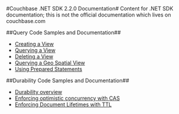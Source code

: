#Couchbase .NET SDK 2.2.0 Documentation#
Content for .NET SDK documentation; this is not the official documentation which lives on couchbase.com

##Query Code Samples and Documentation##
- [Creating a View](query/create-view.md)
- [Querying a View](query/query-view.md)
- [Deleting a View](query/delete-view.md)
- [Querying a Geo Spatial View](query/query-geo-view.md)
- [Using Prepared Statements](query/prepared-statements.md)

##Durability Code Samples and Documentation##
- [Durability overview](https://github.com/couchbaselabs/dotnet-documentation/blob/master/durability/durability-overview.md)
- [Enforcing optimistic concurrency with CAS](https://github.com/couchbaselabs/dotnet-documentation/blob/master/durability/durability-with-cas.md)
- [Enforcing Document Lifetimes with TTL](https://github.com/couchbaselabs/dotnet-documentation/blob/master/durability/time-to-live.md)
